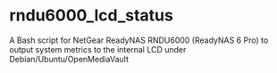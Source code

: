 # rndu6000_lcd_status
A Bash script for NetGear ReadyNAS RNDU6000 (ReadyNAS 6 Pro) to output system metrics to the internal LCD under Debian/Ubuntu/OpenMediaVault
